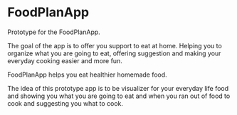 # FoodPlanApp
Prototype for the FoodPlanApp.


The goal of the app is to offer you support to eat at home. Helping you to organize what you are going to eat, offering suggestion and making your everyday cooking easier and more fun.

FoodPlanApp helps you eat healthier homemade food.

The idea of this prototype app is to be visualizer for your everyday life food and showing you what you are going to eat and when you ran out of food to cook and suggesting you what to cook.
